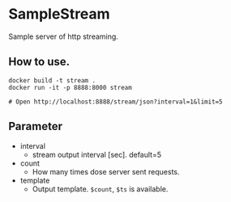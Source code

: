 # SampleStream

Sample server of http streaming.

## How to use.
```
docker build -t stream .
docker run -it -p 8888:8000 stream

# Open http://localhost:8888/stream/json?interval=1&limit=5
```

## Parameter

* interval
    * stream output interval [sec]. default=5
* count
    * How many times dose server sent requests.
* template
    * Output template. `$count`, `$ts` is available.
